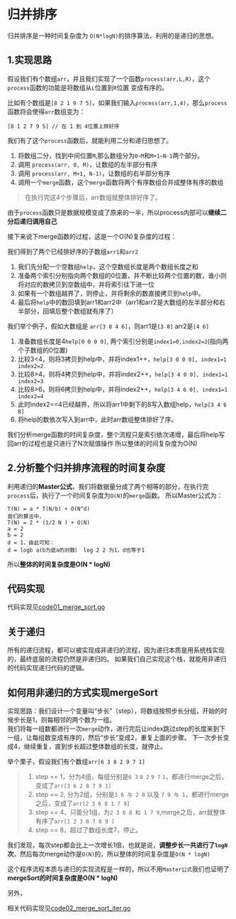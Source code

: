 # 归并排序
归并排序是一种时间复杂度为 `O(N*logN)`的排序算法，利用的是递归的思想。

## 1.实现思路
假设我们有个数组`arr`，并且我们实现了一个函数`process(arr,L,R)`，这个`process`函数的功能是将数组从`L`位置到`R`位置
变成有序的。

比如有个数组是`[8 2 1 9 7 5]`，如果我们输入`process(arr,1,4)`，那么`process`函数将会使得`arr`数组变为：
```
[8 1 2 7 9 5] // 在 1 到 4位置上排好序
```

我们有了这个`process`函数后，就能利用二分和递归思想了。<br>

1. 将数组二分，找到中间位置`M`,那么数组分为`0~M`和`M+1~N-1`两个部分。
2. 调用 `process(arr, 0, M)`，让数组的左半部分有序
3. 调用 `process(arr, M+1, N-1)`，让数组的右半部分有序
4. 调用一个`merge`函数，这个`merge`函数将两个有序数组合并成整体有序的数组
> 在执行完这4个步骤后，arr数组就整体排好序了。

由于`process`函数只是数据规模变成了原来的一半，所以process内部可以**继续二分后递归调用自己**

接下来说下merge函数的过程，这是一个O(N)复杂度的过程：

我们得到了两个已经排好序的子数组`arr1`和`arr2`
1. 我们先分配一个空数组`help`，这个空数组长度是两个数组长度之和
2. 准备两个索引分别指向两个数组的0位置，并不断比较两个位置的数，谁小则将对应的数拷贝到空数组中，并将索引往下进一位
3. 如果有一个数组越界了，则停止，并将剩余的数直接拷贝到`help`中。
4. 最后将`help`中的数回填到arr1和arr2中（arr1和arr2是大数组的左半部分和右半部分，回填后整个数组就有序了）

我们举个例子，假如大数组是 `arr[3 8 4 6]`，则arr1是`[3 8]` arr2是`[4 6]`
1. 准备数组长度是4`help[0 0 0 0]`, 两个索引分别是`index1=0,index2=2`(指向两个子数组的0位置)
2. 比较3<4，则将3拷贝到help中，并将index1++，`help[3 0 0 0], index1=1 index2=2`
3. 比较8>4，则将4拷贝到help中，并将index2++，`help[3 4 0 0], index1=1 index2=3`
4. 比较8>6，则将6拷贝到help中，并将index2++，`help[3 4 6 0], index1=1 index2=4`
5. 此时index2==4已经越界，所以将arr1中剩下的8写入数组help，`help[3 4 6 8]`
6. 将help的数依次写入到arr中，此时arr数组整体排好了序。

我们分析merge函数的时间复杂度，整个流程只是索引依次递增，最后将help写回arr的过程也是只进行了N次赋值操作
所以整体的时间复杂度为O(N)

## 2.分析整个归并排序流程的时间复杂度
利用递归的**Master公式**，我们将数据量分成了两个相等的部分，在执行完`process`后，执行了一个时间复杂度为`O(N)`的`merge`函数。
所以Master公式为：
```
T(N) = a * T(N/b) + O(N^d)
我们的算法中，
T(N) = 2 * (1/2 N ) + O(N)
a = 2
b = 2
d = 1，由此可知：
d = logb a(b为底a的对数） log 2 2 为1，d也等于1
```
所以**整体的时间复杂度是O(N * logN)**


## 代码实现
代码实现见[code01_merge_sort.go](code01_merge_sort.go)

## 关于递归
所有的递归流程，都可以被实现成非递归的流程，因为递归本质是用系统栈实现的，最终底层的流程仍然是非递归的。
如果我们自己实现这个栈，就能用非递归的代码实现递归代码的逻辑。

## 如何用非递归的方式实现mergeSort
实现思路：我们设计一个变量叫“步长”（step），将数组按照步长分组，开始的时候步长是1，则每相邻的两个数为一组。<br>
我们将每一组数都进行一次`merge`动作，进行完后让index跳过step的长度来到下一组，让每组数变成有序的，然后“步长”变成2，重复上面的步骤。
下一次步长变成4，继续重复，直到步长超过整体数组的长度，就停止。

举个栗子，假设我们有个数组`arr[6 3 8 2 9 7 1]`
> 1. step == 1，分为4组，每组分别是`6 3` `8 2` `9 7` `1`，都进行merge之后，变成了`arr[3 6 2 8 7 9 1]`
> 2. step == 2, 分为2组，分别是`3 6 与 2 8` 以及 `7 9 与 1`，都进行merge之后，变成了`arr[2 3 6 8 1 7 9]`
> 3. step == 4，只能分1组，为`2 3 6 8 和 1 7 9`,merge之后，arr就整体有序了`arr[1 2 3 6 7 8 9 ]` 
> 4. step == 8，超过了数组长度7，停止。

我们发现，每次step都会比上一次增长1倍，也就是说，**调整步长一共进行了`logN`次**，然后每次merge动作是`O(N)`的，所以整体的时间复杂度是`O(N * logN)`

这个程序流程本质与递归的实现流程是一样的，所以不用`Master公式`我们也证明了**mergeSort的时间复杂度是O(N * logN)**

另外，

相关代码实现见[code02_merge_sort_iter.go](code02_merge_sort_iter.go)